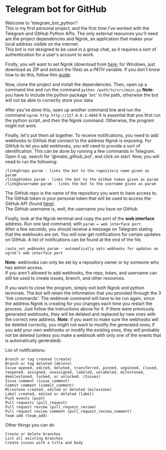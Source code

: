 # Telegram bot for GitHub

Welcome to 'telegram_bot_python'!\
This is my first personal project, and the first time I've worked with the Telegram and GitHub Python APIs. 
The only external resources you'll need are the project dependencies and Ngrok, an application that makes your local
address visible on the internet.\
This bot is not designed to be used in a group chat, as it requires a sort of authentication for a user's account to work.

Firstly, you will want to set Ngrok (download from [here](https://ngrok.com/download); for Windows, just download as ZIP and extract the files) as a $PATH$ variable. 
If you don't know how to do this, follow this [guide](https://www.educative.io/answers/how-to-add-an-application-path-to-system-environment-variables).

Now, clone the project and install the dependencies. Then, open up a command line and run the command
```python /path/to/src/main.py```
**Note**: you have to include the python package 'src' in the path, otherwise the bot will not be able to correctly store your data

After you've done this, open up another command line and run the command
```ngrok http http://127.0.0.1:4040```
It is essential that you first run the python script, and then the Ngrok command. Otherwise, the program might not work.

Finally, let's put them all together. To receive notifications, you need to add webhooks to GitHub that connect
to the address Ngrok is exposing. For GitHub to let you add webhooks, you will need to provide a sort of identification.
This can be done by running a few commands in Telegram.
Open it up, search for '@matei_github_bot', and click on start. Now, you will need to run the following:
```
/linkghrepo param - links the bot to the repository name given as param
/linkghtoken param - links the bot to the GitHub token given as param
/linkghusername param - links the bot to the username given as param
```
The GitHub repo is the name of the repository you want to have access to.\
The GitHub token is your personal token that will be used to access the GitHub API (found [here](https://github.com/settings/tokens)).\
The GitHub username is, well, the username you have on GitHub.

Finally, look at the Ngrok terminal and copy the port of the **web interface** address.
Run one last command, with ```param = web interface port```.\
After a few seconds, you should receive a message on Telegram stating that the webhooks are set. You will now get
notifications for certain updates on GitHub. A list of notifications can be found at the end of the file.
```
/auto_set_webhooks param - automatically sets webhooks for updates on ngrok's web interface port
```
**Note**: webhooks can only be set by a repository owner or by someone who has admin access.\
If you aren't allowed to add webhooks, the repo, token, and username can still be used to create issues, branch, and other resources.

If you want to close the program, simply exit both Ngrok and python terminals. The bot will retain the information that
you provided through the 3 'link commands'. The webhook command will have to be run again, since the address Ngrok
is creating for you changes each time you restart the process. Just follow the instructions above for it. If there were
previously generated webhooks, they will be deleted and replaced by new ones with the correct new address.
**Note**: if you want to make sure the webhooks will be deleted correctly, you might not want to modify the generated ones;
if you add your own webhooks or modify the existing ones, they will probably not be deleted (unless you make a webhook
with only one of the events that is automatically generated).

List of notifications:
```
Branch or tag created (create)
Branch or tag deleted (delete)
Issue opened, edited, deleted, transferred, pinned, unpinned, closed, reopened, assigned, unassigned, labeled, unlabeled, milestoned, demilestoned, locked, or unlocked. (Issues)
Issue comment (issue_comment)
Commit comment (commit_comment)
Milestone created, edited or deleted (milestone)
Label created, edited or deleted (label)
Push events (push)
Pull requests (pull_request)
Pull request review (pull_request_review)
Pull request review comment (pull_request_review_comment)
Team add (team_add)
```

Other things you can do
```
Create or delete branches
List all existing branches
Create issues with a title and body
```

